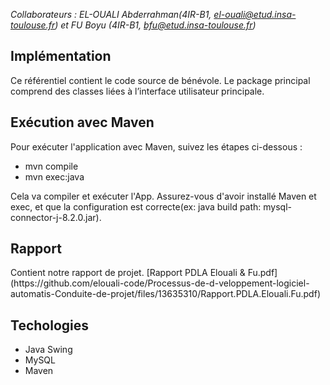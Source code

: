*Collaborateurs :  EL-OUALI Abderrahman(4IR-B1, el-ouali@etud.insa-toulouse.fr) et FU Boyu (4IR-B1, bfu@etud.insa-toulouse.fr)*

## Implémentation
<p>
  Ce référentiel contient le code source de bénévole. Le package principal comprend des classes liées à l’interface utilisateur principale.
</p>

## Exécution avec Maven
<p>
  Pour exécuter l'application avec Maven, suivez les étapes ci-dessous :
    <ul>
        <li>mvn compile</li>
        <li>mvn exec:java</li>
    </ul> 
  Cela va compiler et exécuter l'App. Assurez-vous d'avoir installé Maven et exec, et que la configuration est correcte(ex: java build path: mysql-connector-j-8.2.0.jar).
</p>

## Rapport
<p>
  Contient notre rapport de projet.
  [Rapport PDLA Elouali  & Fu.pdf](https://github.com/elouali-code/Processus-de-d-veloppement-logiciel-automatis-Conduite-de-projet/files/13635310/Rapport.PDLA.Elouali.Fu.pdf)

</p>

## Techologies 
<p>
    <ul>
        <li>Java Swing</li>
        <li>MySQL</li>
        <li>Maven</li>        
    </ul>
</p>
